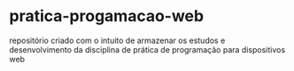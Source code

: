 # pratica-progamacao-web
repositório criado com o intuito de armazenar os estudos e desenvolvimento da disciplina de prática de programação para dispositivos web
